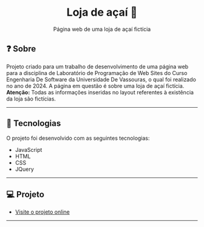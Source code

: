 <h1 align="center">Loja de açaí 🍨</h1>

<p align="center">Página web de uma loja de açaí fictícia<br/></p>



## ❓ Sobre

Projeto criado para um trabalho de desenvolvimento de uma página web para a disciplina de Laboratório de Programação de Web Sites do Curso Engenharia De Software da Universidade De Vassouras, o qual foi realizado no ano de 2024. A página em questão é sobre uma loja de açaí fictícia. <br><b>Atenção:</b> Todas as informações inseridas no layout referentes à existência da loja são fictícias.<br>


---

## 🚀 Tecnologias

O projeto foi desenvolvido com as seguintes tecnologias:

- JavaScript
- HTML
- CSS
- JQuery
---
## 💻 Projeto

- [Visite o projeto online](https://pedroaugst0.github.io/acai_store/)

---